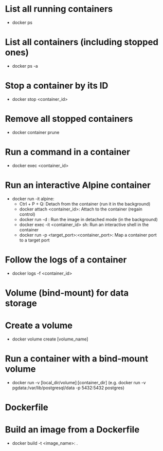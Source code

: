 # List all running containers
+ docker ps

# List all containers (including stopped ones)
+ docker ps -a

# Stop a container by its ID
+ docker stop <container_id>
# Remove all stopped containers
+ docker container prune

# Run a command in a container
+ docker exec <container_id> <command>

# Run an interactive Alpine container
+ docker run -it alpine:
    * Ctrl + P + Q: Detach from the container (run it in the background)
    * docker attach <container_id>: Attach to the container (regain control)
    * docker run -d <image>: Run the image in detached mode (in the background)
    * docker exec -it <container_id> sh: Run an interactive shell in the container
    * docker run -p <target_port>:<container_port>: Map a container port to a target port

# Follow the logs of a container
+ docker logs -f <container_id>

# Volume (bind-mount) for data storage
# Create a volume
+ docker volume create [volume_name]

# Run a container with a bind-mount volume
+ docker run -v [local_dir/volume]:[container_dir]
(e.g. docker run -v pgdata:/var/lib/postgresql/data -p 5432:5432 postgres)

# Dockerfile
# Build an image from a Dockerfile
+ docker build -t <image_name>:<tag> .

<!-- Dockerfile instructions:
FROM <image> : Base image
RUN <command> : Run a command
WORKDIR <directory> : Set the default directory for the container
COPY <src> <dest> : Copy files from the host to the container
ADD <src/URL> <dest> : Copy files from a URL or tarball to the container
EXPOSE <port> : Expose a port for the container
CMD command arg1 arg2 ... : Default command to run when the container starts
CMD ["command", "arg1", "arg2", ...] : Same as above, but as an executable array
-->